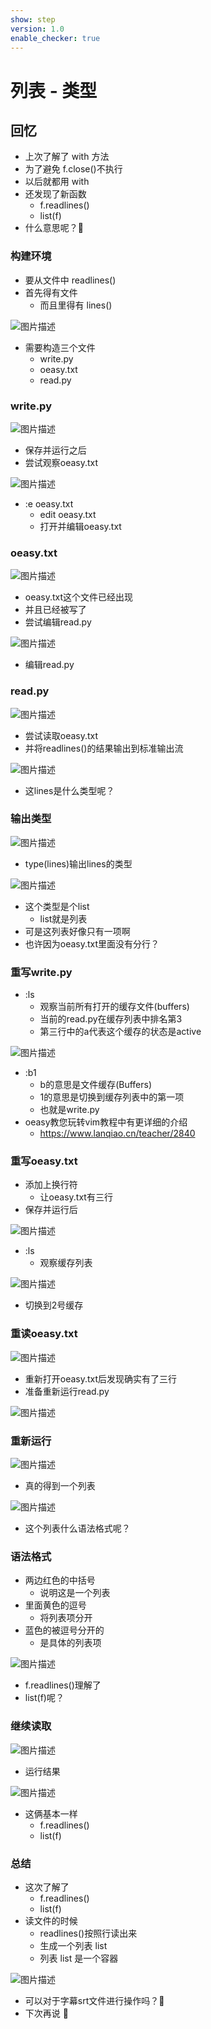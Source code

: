 ```yaml
---
show: step
version: 1.0
enable_checker: true
---
```


# 列表 - 类型

## 回忆

- 上次了解了 with 方法
- 为了避免 f.close()不执行
- 以后就都用 with
- 还发现了新函数
  - f.readlines()
  - list(f)
- 什么意思呢？🤔

### 构建环境

- 要从文件中 readlines()
- 首先得有文件
	- 而且里得有 lines()

![图片描述](https://doc.shiyanlou.com/courses/uid1190679-20221115-1668476910609)

- 需要构造三个文件
	- write.py
	- oeasy.txt
	- read.py

### write.py

![图片描述](https://doc.shiyanlou.com/courses/uid1190679-20221115-1668477034836)

- 保存并运行之后
- 尝试观察oeasy.txt

![图片描述](https://doc.shiyanlou.com/courses/uid1190679-20221115-1668477202847)

- :e oeasy.txt
	- edit oeasy.txt
	- 打开并编辑oeasy.txt

### oeasy.txt

![图片描述](https://doc.shiyanlou.com/courses/uid1190679-20221115-1668477263105)

- oeasy.txt这个文件已经出现
- 并且已经被写了
- 尝试编辑read.py

![图片描述](https://doc.shiyanlou.com/courses/uid1190679-20221115-1668477320446)

- 编辑read.py

### read.py

![图片描述](https://doc.shiyanlou.com/courses/uid1190679-20221115-1668477426347)

- 尝试读取oeasy.txt
- 并将readlines()的结果输出到标准输出流

![图片描述](https://doc.shiyanlou.com/courses/uid1190679-20221115-1668477476831)

- 这lines是什么类型呢？

### 输出类型

![图片描述](https://doc.shiyanlou.com/courses/uid1190679-20221115-1668477570714)

- type(lines)输出lines的类型

![图片描述](https://doc.shiyanlou.com/courses/uid1190679-20221115-1668477637423)

- 这个类型是个list
	- list就是列表
- 可是这列表好像只有一项啊
- 也许因为oeasy.txt里面没有分行？

### 重写write.py

- :ls
	- 观察当前所有打开的缓存文件(buffers)
	- 当前的read.py在缓存列表中排名第3
	- 第三行中的a代表这个缓存的状态是active

![图片描述](https://doc.shiyanlou.com/courses/uid1190679-20221115-1668477850833)

- :b1
	- b的意思是文件缓存(Buffers)
	- 1的意思是切换到缓存列表中的第一项
	- 也就是write.py
- oeasy教您玩转vim教程中有更详细的介绍
	- https://www.lanqiao.cn/teacher/2840

### 重写oeasy.txt

- 添加上换行符
	- 让oeasy.txt有三行
- 保存并运行后

![图片描述](https://doc.shiyanlou.com/courses/uid1190679-20221115-1668478140465)

- :ls
	- 观察缓存列表

![图片描述](https://doc.shiyanlou.com/courses/uid1190679-20221115-1668478215874)

- 切换到2号缓存

### 重读oeasy.txt

![图片描述](https://doc.shiyanlou.com/courses/uid1190679-20221115-1668478255672)

- 重新打开oeasy.txt后发现确实有了三行
- 准备重新运行read.py

![图片描述](https://doc.shiyanlou.com/courses/uid1190679-20221115-1668478335511)

### 重新运行

![图片描述](https://doc.shiyanlou.com/courses/uid1190679-20221115-1668478366449)

- 真的得到一个列表

![图片描述](https://doc.shiyanlou.com/courses/uid1190679-20221115-1668478396321)

- 这个列表什么语法格式呢？

### 语法格式

- 两边红色的中括号
	- 说明这是一个列表
- 里面黄色的逗号
	- 将列表项分开
- 蓝色的被逗号分开的
	- 是具体的列表项

![图片描述](https://doc.shiyanlou.com/courses/uid1190679-20221115-1668478615769)

- f.readlines()理解了
- list(f)呢？

### 继续读取

![图片描述](https://doc.shiyanlou.com/courses/uid1190679-20221115-1668478997139)

- 运行结果

![图片描述](https://doc.shiyanlou.com/courses/uid1190679-20221115-1668479007016)

- 这俩基本一样
	- f.readlines()
	- list(f)


### 总结

- 这次了解了 
	- f.readlines()
	- list(f)
- 读文件的时候
  - readlines()按照行读出来
  - 生成一个列表 list
  - 列表 list 是一个容器

![图片描述](https://doc.shiyanlou.com/courses/uid1190679-20220830-1661868383232)

- 可以对于字幕srt文件进行操作吗？🤔
- 下次再说 👋
